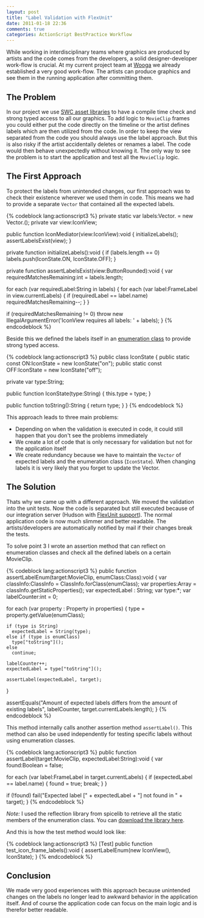 ```yaml
---
layout: post
title: "Label Validation with FlexUnit"
date: 2011-01-18 22:36
comments: true
categories: ActionScript BestPractice Workflow
---
```


While working in interdisciplinary teams where graphics are produced by artists and the code comes from the developers, a solid designer-developer work-flow is crucial. At my current project team at [Wooga](http://www.wooga.com) we already established a very good work-flow. The artists can produce graphics and see them in the running application after committing them.

<!-- more -->

## The Problem

In our project we use [SWC asset libraries](http://www.richardleggett.co.uk/blog/index.php/2010/03/08/flash_builder_and_flash_pro_asset_workflows) to have a compile time check and strong typed access to all our graphics. To add logic to `MovieClip` frames you could either put the code directly on the timeline or the artist defines labels which are then utilized from the code. In order to keep the view separated from the code you should always use the label approach. But this is also risky if the artist accidentally deletes or renames a label. The code would then behave unexpectedly without knowing it. The only way to see the problem is to start the application and test all the `MovieClip` logic.

## The First Approach

To protect the labels from unintended changes, our first approach was to check their existence wherever we used them in code. This means we had to provide a separate `Vector` that contained all the expected labels. 

{% codeblock lang:actionscript3 %}
private static var labels:Vector.<String> = new Vector.<String>();
private var view:IconView;

public function IconMediator(view:IconView):void
{
  initializeLabels();
  assertLabelsExist(view);
}

private function initializeLabels():void
{
  if (labels.length == 0)
    labels.push(IconState.ON, IconState.OFF);
}

private function assertLabelsExist(view:ButtonRounded):void
{
  var requiredMatchesRemaining:int = labels.length;

  for each (var requiredLabel:String in labels)
  {
    for each (var label:FrameLabel in view.currentLabels)
    {
      if (requiredLabel == label.name)
        requiredMatchesRemaining--;
    }
  }

  if (requiredMatchesRemaining != 0)
    throw new IllegalArgumentError('IconView requires all labels: ' + labels);
}
{% endcodeblock %}

Beside this we defined the labels itself in an [enumeration class](http://mattesgroeger.github.io/blog/2011/01/02/strong-typed-constants/) to provide strong typed access.

{% codeblock lang:actionscript3 %}
public class IconState
{
  public static const ON:IconState = new IconState("on");
  public static const OFF:IconState = new IconState("off");

  private var type:String;

  public function IconState(type:String)
  {
    this.type = type;
  }

  public function toString():String
  {
    return type;
  }
}
{% endcodeblock %}

This approach leads to three main problems:

* Depending on when the validation is executed in code, it could still happen that you don't see the problems immediately
* We create a lot of code that is only necessary for validation but not for the application itself
* We create redundancy because we have to maintain the `Vector` of expected labels and the enumeration class (`IconState`). When changing labels it is very likely that you forget to update the Vector.

## The Solution

Thats why we came up with a different approach. We moved the validation into the unit tests. Now the code is separated but still executed because of our integration server (Hudson with <a href="http://www.flexunit.org/" target="_blank">FlexUnit support</a>). The normal application code is now much slimmer and better readable. The artists/developers are automatically notified by mail if their changes break the tests.

To solve point 3 I wrote an assertion method that can reflect on enumeration classes and check all the defined labels on a certain MovieClip. 

{% codeblock lang:actionscript3 %}
public function assertLabelEnum(target:MovieClip, enumClass:Class):void
{
  var classInfo:ClassInfo = ClassInfo.forClass(enumClass);
  var properties:Array = classInfo.getStaticProperties();
  var expectedLabel : String;
  var type:*;
  var labelCounter:int = 0;

  for each (var property : Property in properties)
  {
    type = property.getValue(enumClass);

    if (type is String)
      expectedLabel = String(type);
    else if (type is enumClass)
      type["toString"]();
    else
      continue;

    labelCounter++;
    expectedLabel = type["toString"]();

    assertLabel(expectedLabel, target);
  }

  assertEquals("Amount of expected labels differs from the amount of existing labels", labelCounter, target.currentLabels.length);
}
{% endcodeblock %}

This method internally calls another assertion method `assertLabel()`. This method can also be used independently for testing specific labels without using enumeration classes.

{% codeblock lang:actionscript3 %}
public function assertLabel(target:MovieClip, expectedLabel:String):void
{
  var found:Boolean = false;

  for each (var label:FrameLabel in target.currentLabels)
  {
    if (expectedLabel == label.name)
    {
      found = true;
      break;
    }
  }

  if (!found)
    fail("Expected label [" + expectedLabel + "] not found in " + target);
}
{% endcodeblock %}

*Note:* I used the reflection library from spicelib to retrieve all the static members of the enumeration class. You can [download the library here](http://www.spicefactory.org/parsley/).

And this is how the test method would look like:

{% codeblock lang:actionscript3 %}
[Test]
public function test_icon_frame_labels():void
{
  assertLabelEnum(new IconView(), IconState);
}
{% endcodeblock %}

## Conclusion

We made very good experiences with this approach because unintended changes on the labels no longer lead to awkward behavior in the application itself. And of course the application code can focus on the main logic and is therefor better readable.
